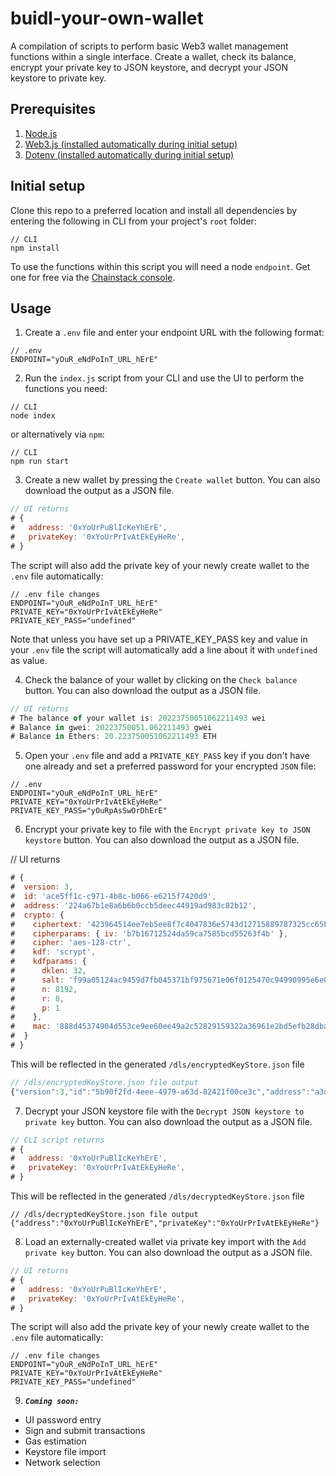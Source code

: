 # buidl-your-own-wallet

A compilation of scripts to perform basic Web3 wallet management functions within a single interface. Create a wallet, check its balance, encrypt your private key to JSON keystore, and decrypt your JSON keystore to private key.

## Prerequisites

1. [Node.js](https://nodejs.org/en/)
2. [Web3.js (installed automatically during initial setup)](https://github.com/web3/web3.js)
3. [Dotenv (installed automatically during initial setup)](https://github.com/motdotla/dotenv)

## Initial setup

Clone this repo to a preferred location and install all dependencies by entering the following in CLI from your project's `root` folder:

```shell
// CLI
npm install
```

To use the functions within this script you will need a node `endpoint`. Get one for free via the [Chainstack console](https://console.chainstack.com/).

## Usage

1. Create a `.env` file and enter your endpoint URL with the following format:

```shell
// .env
ENDPOINT="yOuR_eNdPoInT_URL_hErE"
```

2. Run the `index.js` script from your CLI and use the UI to perform the functions you need:

```shell
// CLI
node index
```

or alternatively via `npm`:

```shell
// CLI
npm run start
```

3. Create a new wallet by pressing the `Create wallet` button. You can also download the output as a JSON file.

```js
// UI returns
# {
#   address: '0xYoUrPuBlIcKeYhErE',
#   privateKey: '0xYoUrPrIvAtEkEyHeRe',
# }
```

The script will also add the private key of your newly create wallet to the `.env` file automatically:

```shell
// .env file changes
ENDPOINT="yOuR_eNdPoInT_URL_hErE"
PRIVATE_KEY="0xYoUrPrIvAtEkEyHeRe"
PRIVATE_KEY_PASS="undefined"
```

Note that unless you have set up a PRIVATE_KEY_PASS key and value in your `.env` file the script will automatically add a line about it with `undefined` as value.

4. Check the balance of your wallet by clicking on the `Check balance` button. You can also download the output as a JSON file.

```js
// UI returns
# The balance of your wallet is: 20223750051062211493 wei
# Balance in gwei: 20223750051.062211493 gwei
# Balance in Ethers: 20.223750051062211493 ETH
```

5. Open your `.env` file and add a `PRIVATE_KEY_PASS` key if you don't have one already and set a preferred password for your encrypted `JSON` file:

```shell
// .env
ENDPOINT="yOuR_eNdPoInT_URL_hErE"
PRIVATE_KEY="0xYoUrPrIvAtEkEyHeRe"
PRIVATE_KEY_PASS="yOuRpAsSwOrDhErE"
```

6. Encrypt your private key to file with the `Encrypt private key to JSON keystore` button. You can also download the output as a JSON file.


// UI returns
```js
# {
#  version: 3,
#  id: 'ace5ff1c-c971-4b8c-b066-e6215f7420d9',
#  address: '224a67b1e8a6b6b0ccb5deec44919ad983c82b12',
#  crypto: {
#    ciphertext: '423964514ee7eb5ee8f7c4047836e5743d12715889787325cc65b26b2d42ab7c',
#    cipherparams: { iv: 'b7b16712524da59ca7585bcd55263f4b' },
#    cipher: 'aes-128-ctr',
#    kdf: 'scrypt',
#    kdfparams: {
#      dklen: 32,
#      salt: 'f99a05124ac9459d7fb045371bf975671e06f0125470c94990995e6e0a981312',
#      n: 8192,
#      r: 8,
#      p: 1
#    },
#    mac: '888d45374904d553ce9ee60ee49a2c52829159322a36961e2bd5efb28dba58c3'
#  }
# }
```

This will be reflected in the generated `/dls/encryptedKeyStore.json` file

```js
// /dls/encryptedKeyStore.json file output
{"version":3,"id":"5b90f2fd-4eee-4979-a63d-82421f00ce3c","address":"a3d13afd97d3327e29178dbd8a1bc3fc639f363b","crypto":{"ciphertext":"1b69bc20f3b55ff3b4c32ebc0825c3c2d33daf1b1c080219db05fae9d806a0e6","cipherparams":{"iv":"773dd2ad24f0fb8973dd73184f0bf2b3"},"cipher":"aes-128-ctr","kdf":"scrypt","kdfparams":{"dklen":32,"salt":"5b49ecae1740ceef08686468a6179c1d154d7fea1997e1bada81050096cb042a","n":8192,"r":8,"p":1},"mac":"8a6f36122eec78348be94fa1352ecf28be0f875b92d64924e3708b34f2440114"}}
```

7. Decrypt your JSON keystore file with the `Decrypt JSON keystore to private key` button. You can also download the output as a JSON file.

```js
// CLI script returns
# {
#   address: '0xYoUrPuBlIcKeYhErE',
#   privateKey: '0xYoUrPrIvAtEkEyHeRe',
# }
```

This will be reflected in the generated `/dls/decryptedKeyStore.json` file

```shell
// /dls/decryptedKeyStore.json file output
{"address":"0xYoUrPuBlIcKeYhErE","privateKey":"0xYoUrPrIvAtEkEyHeRe"}
```

8. Load an externally-created wallet via private key import with the `Add private key` button. You can also download the output as a JSON file.

```js
// UI returns
# {
#   address: '0xYoUrPuBlIcKeYhErE',
#   privateKey: '0xYoUrPrIvAtEkEyHeRe',
# }
```

The script will also add the private key of your newly create wallet to the `.env` file automatically:

```shell
// .env file changes
ENDPOINT="yOuR_eNdPoInT_URL_hErE"
PRIVATE_KEY="0xYoUrPrIvAtEkEyHeRe"
PRIVATE_KEY_PASS="undefined"
```

9. ___`Coming soon:`___
- UI password entry
- Sign and submit transactions
- Gas estimation
- Keystore file import
- Network selection
